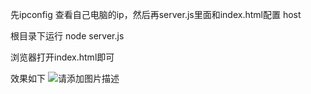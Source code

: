 先ipconfig 查看自己电脑的ip，然后再server.js里面和index.html配置  host

根目录下运行 node server.js

浏览器打开index.html即可

效果如下
![请添加图片描述](https://img-blog.csdnimg.cn/a67e9b6a623a4909a4a1a5dc2d40593e.gif)
